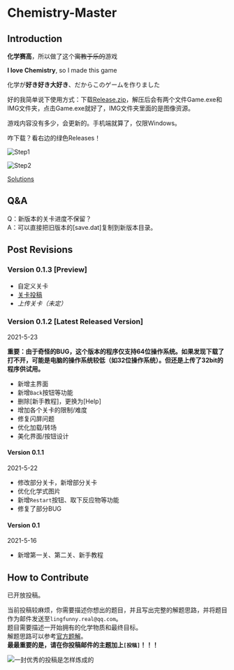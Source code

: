 # Chemistry-Master

## Introduction

**化学赛高**，所以做了这个~~寓教于乐的~~游戏

**I love Chemistry**, so I made this game

化学が**好き好き大好き**、だからこのゲームを作りました

好的我简单说下使用方式：下载[Release.zip](https://github.com/lingfunny/Chemistry-Master/releases)，解压后会有两个文件Game.exe和IMG文件夹，点击Game.exe就好了，IMG文件夹里面的是图像资源。

游戏内容没有多少，会更新的。手机端就算了，仅限Windows。

咋下载？看右边的绿色Releases！

![Step1](https://cdn.luogu.com.cn/upload/image_hosting/d43d9jfi.png)

![Step2](https://cdn.luogu.com.cn/upload/image_hosting/1e6jsiyf.png)

[Solutions](Solutions.md)

## Q&A

Q：新版本的关卡进度不保留？\
A：可以直接把旧版本的[save.dat]复制到新版本目录。

## Post Revisions

### Version 0.1.3 [Preview]

- 自定义关卡
- [关卡投稿](#how-to-contribute)
- *上传关卡（未定）*

### Version 0.1.2 [Latest Released Version]

2021-5-23

**重要：由于奇怪的BUG，这个版本的程序仅支持64位操作系统。如果发现下载了打不开，可能是电脑的操作系统较低（如32位操作系统）。但还是上传了32bit的程序供试用。**

- 新增主界面
- 新增`Back`按钮等功能
- 删除[新手教程]，更换为[Help]
- 增加各个关卡的限制/难度
- 修复闪屏问题
- 优化加载/转场
- 美化界面/按钮设计

#### Version 0.1.1

2021-5-22

- 修改部分关卡，新增部分关卡
- 优化化学式图片
- 新增`Restart`按钮、取下反应物等功能
- 修复了部分BUG

#### Version 0.1

2021-5-16

- 新增第一关、第二关、新手教程

## How to Contribute

已开放投稿。

当前投稿较麻烦，你需要描述你想出的题目，并且写出完整的解题思路，并将题目作为邮件发送至`lingfunny.real@qq.com`。\
题目需要描述一开始拥有的化学物质和最终目标。\
解题思路可以参考[官方题解](Solutions.md)。\
**最最重要的是，请在你投稿邮件的主题加上`[投稿]`！！！**

![一封优秀的投稿是怎样炼成的](https://cdn.luogu.com.cn/upload/image_hosting/phdjf2as.png)
